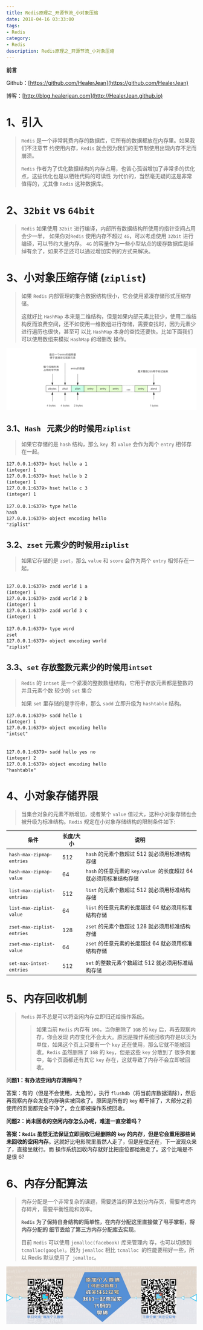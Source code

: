 ```yaml
---
title: Redis原理之_开源节流_小对象压缩
date: 2018-04-16 03:33:00
tags: 
- Redis
category: 
- Redis
description: Redis原理之_开源节流_小对象压缩
---
```


**前言**     

 Github：[https://github.com/HealerJean](https://github.com/HealerJean)         

 博客：[http://blog.healerjean.com](http://HealerJean.github.io)          



# 1、引入

> `Redis` 是一个非常耗费内存的数据库，它所有的数据都放在内存里。如果我们不注意节 约使用内存，`Redis` 就会因为我们的无节制使用出现内存不足而崩溃。    
>
> `Redis` 作者为了优化数据结构的内存占用，也苦心孤诣增加了非常多的优化点，这些优化也是以牺牲代码的可读性 为代价的，当然毫无疑问这是非常值得的，尤其像 `Redis` 这种数据库。    



# 2、`32bit` vs `64bit`

> `Redis` 如果使用 `32bit` 进行编译，内部所有数据结构所使用的指针空间占用会少一半， 如果你对`Redis` 使用内存不超过 `4G`，可以考虑使用 `32bit` 进行编译，可以节约大量内存。 `4G` 的容量作为一些小型站点的缓存数据库是绰绰有余了，如果不足还可以通过增加实例的方式来解决。





# 3、小对象压缩存储 (`ziplist`)

> 如果 `Redis` 内部管理的集合数据结构很小，它会使用紧凑存储形式压缩存储。
>
> 这就好比 `HashMap` 本来是二维结构，但是如果内部元素比较少，使用二维结构反而浪费空间，还不如使用一维数组进行存储，需要查找时，因为元素少进行遍历也很快，甚至可 以比 `HashMap` 本身的查找还要快。比如下面我们可以使用数组来模拟 `HashMap` 的增删改 操作。



![image-20210531175325393](https://raw.githubusercontent.com/HealerJean/HealerJean.github.io/master/blogImages/image-20210531175325393.png)

## 3.1、`Hash ` 元素少的时候用`ziplist`

> 如果它存储的是 `hash` 结构，那么 `key `和 `value` 会作为两个 `entry` 相邻存在一起。

```shell
127.0.0.1:6379> hset hello a 1 
(integer) 1
127.0.0.1:6379> hset hello b 2 
(integer) 1
127.0.0.1:6379> hset hello c 3 
(integer) 1

127.0.0.1:6379> type hello
hash
127.0.0.1:6379> object encoding hello 
"ziplist"
```



## 3.2、`zset` 元素少的时候用`ziplist`

> 如果它存储的是 `zset`，那么 `value` 和 `score` 会作为两个 `entry` 相邻存在一起。

```shell

127.0.0.1:6379> zadd world 1 a 
(integer) 1
127.0.0.1:6379> zadd world 2 b 
(integer) 1
127.0.0.1:6379> zadd world 3 c 
(integer) 1

127.0.0.1:6379> type word
zset
127.0.0.1:6379> object encoding world 
"ziplist"
```



## 3.3、`set` 存放整数元素少的时候用`intset`

> `Redis` 的 `intset` 是一个紧凑的整数数组结构，它用于存放元素都是整数的并且元素个数 较少的 `set` 集合     
>
> 如果 `set` 里存储的是字符串，那么 `sadd` 立即升级为 `hashtable` 结构。



```shell
127.0.0.1:6379> sadd hello 1
(integer) 1
127.0.0.1:6379> object encoding hello
"intset"


127.0.0.1:6379> sadd hello yes no
(integer) 2
127.0.0.1:6379> object encoding hello 
"hashtable"
```





# 4、小对象存储界限

> 当集合对象的元素不断增加，或者某个 `value` 值过大，这种小对象存储也会 被升级为标准结构。`Redis` 规定在小对象存储结构的限制条件如下:

| 条件                       | 长度/大小 | 说明                                                         |
| -------------------------- | --------- | ------------------------------------------------------------ |
| `hash-max-zipmap-entries`  | 512       | `hash` 的元素个数超过 512 就必须用标准结构存储               |
| `hash-max-zipmap-value  `  | 64        | `hash` 的任意元素的 `key/value `的长度超过 64 就必须用标准结构存储 |
|                            |           |                                                              |
| `list-max-ziplist-entries` | 512       | `list` 的元素个数超过 512 就必须用标准结构存储               |
| `list-max-ziplist-value `  | 64        | `list` 的任意元素的长度超过 64 就必须用标准结构存储          |
|                            |           |                                                              |
| `zset-max-ziplist-entries` | 128       | `zset` 的元素个数超过 128 就必须用标准结构存储               |
| `zset-max-ziplist-value`   | 64        | `zset` 的任意元素的长度超过 64 就必须用标准结构存储          |
|                            |           |                                                              |
| `set-max-intset-entries`   | 512       | `set` 的整数元素个数超过 512 就必须用标准结构存储            |



# 5、内存回收机制

> `Redis` 并不总是可以将空闲内存立即归还给操作系统。     
>
> > 如果当前 `Redis` 内存有 `10G`，当你删除了 `1GB` 的 `key` 后，再去观察内存，你会发现 内存变化不会太大。原因是操作系统回收内存是以页为单位，如果这个页上只要有一个 `key` 还在使用，那么它就不能被回收。`Redis` 虽然删除了 `1GB` 的 `key`，但是这些 `key` 分散到了 很多页面中，每个页面都还有其它 `key` 存在，这就导致了内存不会立即被回收。



**问题1：有办法空闲内存清除吗？**     

答案：有的（但是不会使用，太危险），执行 `flushdb`（将当前库数据清除），然后再观察内存会发现内存确实被回收了。原因是所有的 `key` 都干掉了，大部分之前使用的页面都完全干净了，会立即被操作系统回收。        



**问题2：尚未回收的空闲内存怎么办呢，难道一直空着吗？**    

**答案：`Redis` 虽然无法保证立即回收已经删除的 `key` 的内存，但是它会重用那些尚未回收的空闲内存**。这就好比电影院里虽然人走了，但是座位还在，下一波观众来了，直接坐就行。而 操作系统回收内存就好比把座位都给搬走了。这个比喻是不是很 6?





# 6、内存分配算法

> 内存分配是一个非常复杂的课题，需要适当的算法划分内存页，需要考虑内存碎片，需要平衡性能和效率。      
>
> **`Redis` 为了保持自身结构的简单性，在内存分配这里直接做了甩手掌柜，将内存分配的 细节丢给了第三方内存分配库去实现**。      
>
> 目前 `Redis` 可以使用 `jemalloc(facebook)` 库来管理内 存，也可以切换到 `tcmalloc(google)`。因为 `jemalloc` 相比 `tcmalloc `的性能要稍好一些，所以 Redis 默认使用了` jemalloc`。



















![ContactAuthor](https://raw.githubusercontent.com/HealerJean/HealerJean.github.io/master/assets/img/artical_bottom.jpg)



<!-- Gitalk 评论 start  -->

<link rel="stylesheet" href="https://unpkg.com/gitalk/dist/gitalk.css">

<script src="https://unpkg.com/gitalk@latest/dist/gitalk.min.js"></script> 
<div id="gitalk-container"></div>    
 <script type="text/javascript">
    var gitalk = new Gitalk({
		clientID: `1d164cd85549874d0e3a`,
		clientSecret: `527c3d223d1e6608953e835b547061037d140355`,
		repo: `HealerJean.github.io`,
		owner: 'HealerJean',
		admin: ['HealerJean'],
		id: 'AAAAAAAAAAAAAAAAAA',
    });
    gitalk.render('gitalk-container');
</script> 



<!-- Gitalk end -->




